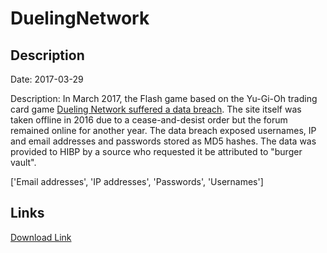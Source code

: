 # DuelingNetwork

## Description

Date: 2017-03-29

Description:
In March 2017, the Flash game based on the Yu-Gi-Oh trading card game <a href="https://www.vice.com/amp/en_us/article/783dkz/hacker-steals-millions-of-accounts-from-yu-gi-oh-fan-project-dueling-network" target="_blank" rel="noopener">Dueling Network suffered a data breach</a>. The site itself was taken offline in 2016 due to a cease-and-desist order but the forum remained online for another year. The data breach exposed usernames, IP and email addresses and passwords stored as MD5 hashes. The data was provided to HIBP by a source who requested it be attributed to &quot;burger vault&quot;.


['Email addresses', 'IP addresses', 'Passwords', 'Usernames']

## Links

[Download Link](https://link-to.net/1229997/841.6642262027974/dynamic/?r=ZHVlbGluZ25ldHdvcmsuY29t)